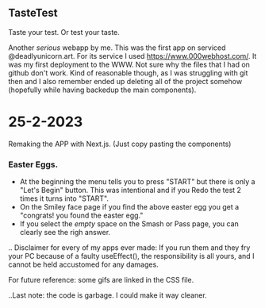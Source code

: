 ## TasteTest 

Taste your test. Or test your taste. 

Another *serious* webapp by me. This was the first app on serviced @deadlyunicorn.art. For its service I used https://www.000webhost.com/. It was my first deployment to the WWW. Not sure why the files that I had on github don't work. Kind of reasonable though, as I was struggling with git then and I also remember ended up deleting all of the project somehow (hopefully while having backedup the main components).   
# 25-2-2023

Remaking the APP with Next.js. (Just copy pasting the components)

### Easter Eggs. 

+ At the beginning the menu tells you to press "START" but there is only a "Let's Begin" button. This was intentional and if you  Redo the test 2 times it turns into "START".
+  On the Smiley face page if you find the above easter egg you get a "congrats! you found the easter egg."
+ If you select the *empty* space on the Smash or Pass page, you can clearly see the righ answer.


.. Disclaimer for every of my apps ever made: If you run them and they fry your PC because of a faulty useEffect(), the responsibility is all yours, and I cannot be held accustomed for any damages.

For future reference: some gifs are linked in the CSS file.

..Last note: the code is garbage. I could make it way cleaner.
